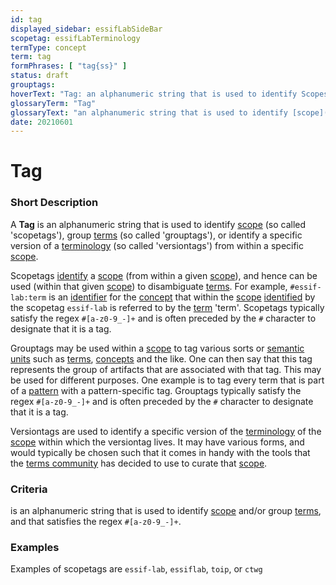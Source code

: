 ```yaml
---
id: tag
displayed_sidebar: essifLabSideBar
scopetag: essifLabTerminology
termType: concept
term: tag
formPhrases: [ "tag{ss}" ]
status: draft
grouptags:
hoverText: "Tag: an alphanumeric string that is used to identify Scopes (so called 'scopetags'), group Terms (so called 'grouptags'), or identify a specific version of a Terminology (so called 'versiontags') from within a specific Scope."
glossaryTerm: "Tag"
glossaryText: "an alphanumeric string that is used to identify [scope](@) (so called 'scopetags'), group [term](@) (so called 'grouptags'), or identify a specific version of a [terminology](@) (so called 'versiontags') from within a specific [scope](@)."
date: 20210601
---
```


# Tag

### Short Description

A **Tag** is an alphanumeric string that is used to identify [scope](@) (so called 'scopetags'), group [terms](@) (so called 'grouptags'), or identify a specific version of a [terminology](@) (so called 'versiontags') from within a specific [scope](@).

Scopetags [identify](@) a [scope](@) (from within a given [scope](@)), and hence can be used (within that given [scope](@)) to disambiguate [terms](@). For example, `#essif-lab:term` is an [identifier](@) for the [concept](@) that within the [scope](@) [identified](identify@) by the scopetag `essif-lab` is referred to by the [term](@) 'term'. Scopetags typically satisfy the regex `#[a-z0-9_-]+` and is often preceded by the `#` character to designate that it is a tag.

Grouptags may be used within a [scope](@) to tag various sorts or [semantic units](@) such as [terms](@), [concepts](@) and the like. One can then say that this tag represents the group of artifacts that are associated with that tag. This may be used for different purposes. One example is to tag every term that is part of a [pattern](@) with a pattern-specific tag. Grouptags typically satisfy the regex `#[a-z0-9_-]+` and is often preceded by the `#` character to designate that it is a tag.

Versiontags are used to identify a specific version of the [terminology](@) of the [scope](@) within which the versiontag lives. It may have various forms, and would typically be chosen such that it comes in handy with the tools that the [terms community](@) has decided to use to curate that [scope](@).

### Criteria

is an alphanumeric string that is used to identify [scope](@) and/or group [terms](@), and that satisfies the regex `#[a-z0-9_-]+`.

### Examples

Examples of scopetags are `essif-lab`, `essiflab`, `toip`, or `ctwg`
